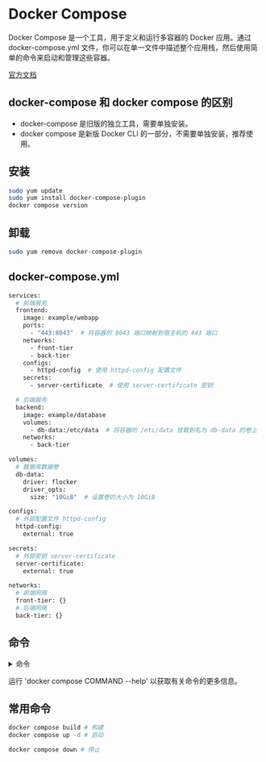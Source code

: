 # Docker Compose

Docker Compose 是一个工具，用于定义和运行多容器的 Docker 应用。通过 docker-compose.yml
文件，你可以在单一文件中描述整个应用栈，然后使用简单的命令来启动和管理这些容器。

[官方文档](https://docs.docker.com/compose/)

## docker-compose 和 docker compose 的区别

- docker-compose 是旧版的独立工具，需要单独安装。
- docker compose 是新版 Docker CLI 的一部分，不需要单独安装，推荐使用。

## 安装

```bash
sudo yum update
sudo yum install docker-compose-plugin
docker compose version
```

## 卸载

```bash
sudo yum remove docker-compose-plugin
```

## docker-compose.yml

```bash
services:
  # 前端服务
  frontend:
    image: example/webapp
    ports:
      - "443:8043"  # 将容器的 8043 端口映射到宿主机的 443 端口
    networks:
      - front-tier
      - back-tier
    configs:
      - httpd-config  # 使用 httpd-config 配置文件
    secrets:
      - server-certificate  # 使用 server-certificate 密钥

  # 后端服务
  backend:
    image: example/database
    volumes:
      - db-data:/etc/data  # 将容器的 /etc/data 挂载到名为 db-data 的卷上
    networks:
      - back-tier

volumes:
  # 数据库数据卷
  db-data:
    driver: flocker
    driver_opts:
      size: "10GiB"  # 设置卷的大小为 10GiB

configs:
  # 外部配置文件 httpd-config
  httpd-config:
    external: true

secrets:
  # 外部密钥 server-certificate
  server-certificate:
    external: true

networks:
  # 前端网络
  front-tier: {}
  # 后端网络
  back-tier: {}

```

## 命令

<details>
<summary>命令</summary>

| 选项                       | 描述                                                     |
| -------------------------- | -------------------------------------------------------- |
| --all-resources            | 包括所有资源，即使这些资源未被服务使用                   |
| --ansi string              | 控制何时打印 ANSI 控制字符                               |
|                            | ("never" \| "always" \| "auto") (default "auto")         |
| --compatibility            | 以向后兼容模式运行 Compose                               |
| --dry-run                  | 在干预模式下执行命令                                     |
| --env-file stringArray     | 指定替代环境文件                                         |
| -f, --file stringArray     | Compose 配置文件                                         |
| --parallel int             | 控制最大并行度，-1 为无限制 (默认 -1)                    |
| --profile stringArray      | 指定要启用的配置文件                                     |
| --progress string          | 设置进度输出类型 (auto, tty, plain, quiet) (默认 "auto") |
| --project-directory string | 指定替代工作目录                                         |
|                            | (默认: 第一个指定的 Compose 文件的路径)                  |
| -p, --project-name string  | 项目名称                                                 |

| 命令    | 描述                                              |
| ------- | ------------------------------------------------- |
| attach  | 将本地标准输入、输出和错误流附加到服务的运行容器  |
| build   | 构建或重建服务                                    |
| config  | 解析、解决并以规范格式渲染 Compose 文件           |
| cp      | 在服务容器和本地文件系统之间复制文件/文件夹       |
| create  | 为服务创建容器                                    |
| down    | 停止并移除容器、网络                              |
| events  | 接收容器的实时事件                                |
| exec    | 在运行中的容器中执行命令                          |
| images  | 列出由创建的容器使用的镜像                        |
| kill    | 强制停止服务容器                                  |
| logs    | 查看容器的输出                                    |
| ls      | 列出正在运行的 Compose 项目                       |
| pause   | 暂停服务                                          |
| port    | 打印端口绑定的公共端口                            |
| ps      | 列出容器                                          |
| pull    | 拉取服务镜像                                      |
| push    | 推送服务镜像                                      |
| restart | 重新启动服务容器                                  |
| rm      | 移除已停止的服务容器                              |
| run     | 在服务上运行一次性命令                            |
| scale   | 缩放服务                                          |
| start   | 启动服务                                          |
| stats   | 显示容器的资源使用统计信息的实时流                |
| stop    | 停止服务                                          |
| top     | 显示运行中的进程                                  |
| unpause | 恢复服务                                          |
| up      | 创建并启动容器                                    |
| version | 显示 Docker Compose 的版本信息                    |
| wait    | 阻塞直到第一个服务容器停止                        |
| watch   | 监视服务的构建上下文，并在文件更新时重建/刷新容器 |

</details>

运行 'docker compose COMMAND --help' 以获取有关命令的更多信息。

## 常用命令

```bash
docker compose build # 构建
docker compose up -d # 启动

docker compose down # 停止
```
